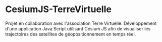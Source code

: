 # CesiumJS-TerreVirtuelle
Projet en collaboration avec l'association Terre Virtuelle. Développement d'une application Java Script utilisant Césium JS afin de visualiser les trajectoires des satellites de géopositionnement en temps réel. 
